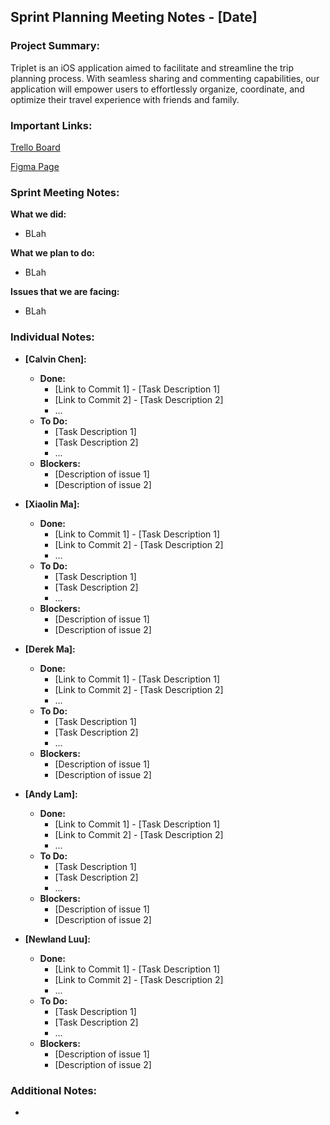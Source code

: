 ## Sprint Planning Meeting Notes - [Date]

### **Project Summary:**

Triplet is an iOS application aimed to facilitate and streamline the trip planning process. With seamless sharing and commenting capabilities, our application will empower users to effortlessly organize, coordinate, and optimize their travel experience with friends and family.

### **Important Links:**

[Trello Board](https://trello.com/invite/b/OypZmBTq/ATTI206a0bd3b645a7a996c3d7a407be8f3a38BA8E12/triplet)

[Figma Page](https://www.figma.com/file/YD1pgMpGIpVLccyFjbvJRt/Triplet-Flow-Chart?type=whiteboard&node-id=0%3A1&t=WyW6GuQih4Op8yX0-1)

### **Sprint Meeting Notes:**

**What we did:**

- BLah

**What we plan to do:**

- BLah

**Issues that we are facing:**

- BLah

### **Individual Notes:**

- **[Calvin Chen]:**

  - **Done:**
    - [Link to Commit 1] - [Task Description 1]
    - [Link to Commit 2] - [Task Description 2]
    - ...
  - **To Do:**
    - [Task Description 1]
    - [Task Description 2]
    - ...
  - **Blockers:**
    - [Description of issue 1]
    - [Description of issue 2]

- **[Xiaolin Ma]:**
  - **Done:**
    - [Link to Commit 1] - [Task Description 1]
    - [Link to Commit 2] - [Task Description 2]
    - ...
  - **To Do:**
    - [Task Description 1]
    - [Task Description 2]
    - ...
  - **Blockers:**
    - [Description of issue 1]
    - [Description of issue 2]
- **[Derek Ma]:**
  - **Done:**
    - [Link to Commit 1] - [Task Description 1]
    - [Link to Commit 2] - [Task Description 2]
    - ...
  - **To Do:**
    - [Task Description 1]
    - [Task Description 2]
    - ...
  - **Blockers:**
    - [Description of issue 1]
    - [Description of issue 2]
- **[Andy Lam]:**
  - **Done:**
    - [Link to Commit 1] - [Task Description 1]
    - [Link to Commit 2] - [Task Description 2]
    - ...
  - **To Do:**
    - [Task Description 1]
    - [Task Description 2]
    - ...
  - **Blockers:**
    - [Description of issue 1]
    - [Description of issue 2]
- **[Newland Luu]:**
  - **Done:**
    - [Link to Commit 1] - [Task Description 1]
    - [Link to Commit 2] - [Task Description 2]
    - ...
  - **To Do:**
    - [Task Description 1]
    - [Task Description 2]
    - ...
  - **Blockers:**
    - [Description of issue 1]
    - [Description of issue 2]

### **Additional Notes:**

-
